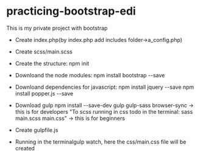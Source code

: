 # practicing-bootstrap-edi
This is my private project with bootstrap

- Create index.php(by index.php add includes folder->a_config.php)
- Create scss/main.scss
- Create the structure: npm init
- Downloand the node modules: npm install bootstrap --save
- Downloand dependencies for javascript:
  npm install jquery --save
  npm install popper.js --save

- Download gulp npm install --save-dev gulp gulp-sass browser-sync -> this is for developers
  "To scss running in css todo in the terminal: sass main.scss main.css" -> this is for beginners
- Create gulpfile.js
- Running in the terminalgulp watch, here the css/main.css file will be created